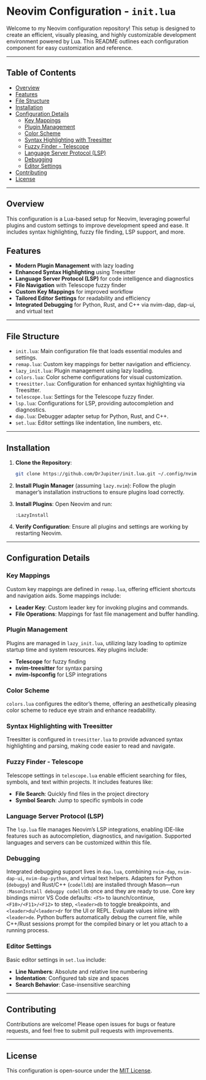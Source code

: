 # Neovim Configuration - `init.lua`

Welcome to my Neovim configuration repository! This setup is designed to create an efficient, visually pleasing, and highly customizable development environment powered by Lua. This README outlines each configuration component for easy customization and reference.

---

## Table of Contents
- [Overview](#overview)
- [Features](#features)
- [File Structure](#file-structure)
- [Installation](#installation)
- [Configuration Details](#configuration-details)
  - [Key Mappings](#key-mappings)
  - [Plugin Management](#plugin-management)
  - [Color Scheme](#color-scheme)
  - [Syntax Highlighting with Treesitter](#syntax-highlighting-with-treesitter)
  - [Fuzzy Finder - Telescope](#fuzzy-finder---telescope)
  - [Language Server Protocol (LSP)](#language-server-protocol-lsp)
  - [Debugging](#debugging)
  - [Editor Settings](#editor-settings)
- [Contributing](#contributing)
- [License](#license)

---

## Overview

This configuration is a Lua-based setup for Neovim, leveraging powerful plugins and custom settings to improve development speed and ease. It includes syntax highlighting, fuzzy file finding, LSP support, and more.

## Features

- **Modern Plugin Management** with lazy loading
- **Enhanced Syntax Highlighting** using Treesitter
- **Language Server Protocol (LSP)** for code intelligence and diagnostics
- **File Navigation** with Telescope fuzzy finder
- **Custom Key Mappings** for improved workflow
- **Tailored Editor Settings** for readability and efficiency
- **Integrated Debugging** for Python, Rust, and C++ via nvim-dap, dap-ui, and virtual text

---

## File Structure

- `init.lua`: Main configuration file that loads essential modules and settings.
- `remap.lua`: Custom key mappings for better navigation and efficiency.
- `lazy_init.lua`: Plugin management using lazy loading.
- `colors.lua`: Color scheme configurations for visual customization.
- `treesitter.lua`: Configuration for enhanced syntax highlighting via Treesitter.
- `telescope.lua`: Settings for the Telescope fuzzy finder.
- `lsp.lua`: Configurations for LSP, providing autocompletion and diagnostics.
- `dap.lua`: Debugger adapter setup for Python, Rust, and C++.
- `set.lua`: Editor settings like indentation, line numbers, etc.

---

## Installation

1. **Clone the Repository**:
   ```bash
   git clone https://github.com/DrJupiter/init.lua.git ~/.config/nvim
   ```

2. **Install Plugin Manager** (assuming `lazy.nvim`):
   Follow the plugin manager’s installation instructions to ensure plugins load correctly.

3. **Install Plugins**:
   Open Neovim and run:
   ```vim
   :LazyInstall
   ```

4. **Verify Configuration**:
   Ensure all plugins and settings are working by restarting Neovim.

---

## Configuration Details

### Key Mappings

Custom key mappings are defined in `remap.lua`, offering efficient shortcuts and navigation aids. Some mappings include:

- **Leader Key**: Custom leader key for invoking plugins and commands.
- **File Operations**: Mappings for fast file management and buffer handling.

### Plugin Management

Plugins are managed in `lazy_init.lua`, utilizing lazy loading to optimize startup time and system resources. Key plugins include:

- **Telescope** for fuzzy finding
- **nvim-treesitter** for syntax parsing
- **nvim-lspconfig** for LSP integrations

### Color Scheme

`colors.lua` configures the editor’s theme, offering an aesthetically pleasing color scheme to reduce eye strain and enhance readability.

### Syntax Highlighting with Treesitter

Treesitter is configured in `treesitter.lua` to provide advanced syntax highlighting and parsing, making code easier to read and navigate.

### Fuzzy Finder - Telescope

Telescope settings in `telescope.lua` enable efficient searching for files, symbols, and text within projects. It includes features like:

- **File Search**: Quickly find files in the project directory
- **Symbol Search**: Jump to specific symbols in code

### Language Server Protocol (LSP)

The `lsp.lua` file manages Neovim’s LSP integrations, enabling IDE-like features such as autocompletion, diagnostics, and navigation. Supported languages and servers can be customized within this file.

### Debugging

Integrated debugging support lives in `dap.lua`, combining `nvim-dap`, `nvim-dap-ui`, `nvim-dap-python`, and virtual text helpers. Adapters for Python (`debugpy`) and Rust/C++ (`codelldb`) are installed through Mason—run `:MasonInstall debugpy codelldb` once and they are ready to use. Core key bindings mirror VS Code defaults: `<F5>` to launch/continue, `<F10>/<F11>/<F12>` to step, `<leader>db` to toggle breakpoints, and `<leader>du`/`<leader>dr` for the UI or REPL. Evaluate values inline with `<leader>de`. Python buffers automatically debug the current file, while C++/Rust sessions prompt for the compiled binary or let you attach to a running process.

### Editor Settings

Basic editor settings in `set.lua` include:

- **Line Numbers**: Absolute and relative line numbering
- **Indentation**: Configured tab size and spaces
- **Search Behavior**: Case-insensitive searching

---

## Contributing

Contributions are welcome! Please open issues for bugs or feature requests, and feel free to submit pull requests with improvements.

---

## License

This configuration is open-source under the [MIT License](LICENSE).
